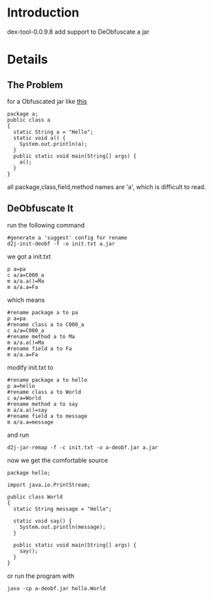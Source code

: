 # Introduction #

dex-tool-0.0.9.8 add support to DeObfuscate a jar


# Details #

## The Problem ##

for a Obfuscated jar like [this](http://wiki.dex2jar.googlecode.com/hg/resources/a.jar)
```
package a;
public class a
{
  static String a = "Hello";
  static void a() {
    System.out.println(a);
  }
  public static void main(String[] args) {
    a();
  }
}
```
all package,class,field,method names are 'a', which is difficult to read.

## DeObfuscate It ##

run the following command
```
#generate a 'suggest' config for rename
d2j-init-deobf -f -o init.txt a.jar
```
we got a init.txt
```
p a=pa
c a/a=C000_a
m a/a.a()=Ma
m a/a.a=Fa
```
which means
```
#rename package a to pa
p a=pa
#rename class a to C000_a
c a/a=C000_a
#rename method a to Ma
m a/a.a()=Ma
#rename field a to Fa
m a/a.a=Fa
```

modify init.txt to
```
#rename package a to hello
p a=hello
#rename class a to World
c a/a=World
#rename method a to say
m a/a.a()=say
#rename field a to message
m a/a.a=message
```
and run
```
d2j-jar-remap -f -c init.txt -o a-deobf.jar a.jar
```
now we get the comfortable source
```
package hello;

import java.io.PrintStream;

public class World
{
  static String message = "Hello";

  static void say() {
    System.out.println(message);
  }

  public static void main(String[] args) {
    say();
  }
}
```
or run the program with
```
java -cp a-deobf.jar hello.World
```